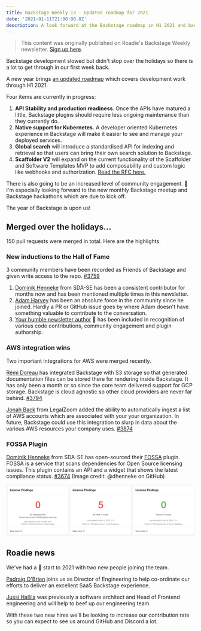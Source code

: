 ```yaml
---
title: Backstage Weekly 13 - Updated roadmap for 2021
date: '2021-01-11T21:00:00.0Z'
description: A look forward at the Backstage roadmap in H1 2021 and backwards to the merges that happened in December.
---
```


> This content was originally published on Roadie's Backstage Weekly newsletter. [Sign up here](https://backstage-weekly.roadie.io).

Backstage development slowed but didn't stop over the holidays so there is a lot to get through in our first week back.

A new year brings [an updated roadmap](https://backstage.io/docs/overview/roadmap) which covers development work through H1 2021.

Four items are currently in progress:

1. **API Stability and production readiness**. Once the APIs have matured a little, Backstage plugins should require less ongoing maintenance than they currently do.
2. **Native support for Kubernetes.** A developer oriented Kubernetes experience in Backstage will make it easier to see and manage your deployed services.
3. **Global search** will introduce a standardised API for indexing and retrieval so that users can bring their own search solution to Backstage.
4. **Scaffolder V2** will expand on the current functionality of the Scaffolder and Software Templates MVP to add composability and custom logic like webhooks and authorization. [Read the RFC here.](https://github.com/backstage/backstage/issues/2771)

There is also going to be an increased level of community engagement. 🤗 I'm especially looking forward to the new monthly Backstage meetup and Backstage hackathons which are due to kick off.

The year of Backstage is upon us!

## Merged over the holidays...

150 pull requests were merged in total. Here are the highlights.

### New inductions to the Hall of Fame

3 community members have been recorded as Friends of Backstage and given write access to the repo. [#3759](https://github.com/backstage/backstage/pull/3759)

1. [Dominik Henneke](https://github.com/dhenneke) from SDA-SE has been a consistent contributor for months now and has been mentioned multiple times in this newsletter.
2. [Adam Harvey](https://github.com/adamdmharvey) has been an absolute force in the community since he joined. Hardly a PR or GitHub issue goes by where Adam doesn't have something valuable to contribute to the conversation.
3. [Your humble newsletter author](https://github.com/dtuite) 👋 has been included in recognition of various code contributions, community engagement and plugin authorship.

### AWS integration wins

Two important integrations for AWS were merged recently.

[Rémi Doreau](https://github.com/ayshiff) has integrated Backstage with S3 storage so that generated documentation files can be stored there for rendering inside Backstage. It has only been a month or so since the core team delivered support for GCP storage. Backstage is cloud agnostic so other cloud providers are never far behind. [#3794](https://github.com/backstage/backstage/pull/3794)

[Jonah Back](https://github.com/backjo) from LegalZoom added the ability to automatically ingest a list of AWS accounts which are associated with your your organization. In future, Backstage could use this integration to slurp in data about the various AWS resources your company uses. [#3874](https://github.com/backstage/backstage/pull/3874)

### FOSSA Plugin

[Dominik Henneke](https://github.com/dhenneke) from SDA-SE has open-sourced their [FOSSA](https://fossa.com/) plugin. FOSSA is a service that scans dependencies for Open Source licensing issues. This plugin contains an API and a widget that shows the latest compliance status. [#3674](https://github.com/backstage/backstage/pull/3674)
(Image credit: @dhenneke on GitHub)

![Fossa plugin showing the number of licensising problems a component has](./fossa-plugin.png)

## Roadie news

We've had a 🚀 start to 2021 with two new people joining the team.

[Padraig O'Brien](https://github.com/padraigobrien) joins us as Director of Engineering to help co-ordinate our efforts to deliver an excellent SaaS Backstage experience.

[Jussi Hallila](https://github.com/Xantier) was previously a software architect and Head of Frontend engineering and will help to beef up our engineering team.

With these two new hires we'll be looking to increase our contribution rate so you can expect to see us around GitHub and Discord a lot.
